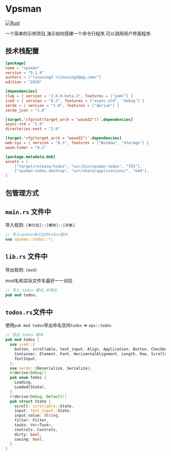 # Vpsman

[![Rust](https://github.com/linuxing3/rs-vpsman/actions/workflows/rust.yml/badge.svg)](https://github.com/linuxing3/rs-vpsman/actions/workflows/rust.yml)

一个简单的示例项目,演示如何搭建一个命令行程序,可以调用用户界面程序.

## 技术栈配置

```toml
[package]
name = "vpsman"
version = "0.1.0"
authors = ["linuxing3 <linuxing3@qq.com>"]
edition = "2018"

[dependencies]
clap = { version = "3.0.0-beta.2", features = ["yaml"] }
iced = { version = "0.2", features = ["async-std", "debug"] }
serde = { version = "1.0", features = ["derive"] }
serde_json = "1.0"

[target.'cfg(not(target_arch = "wasm32"))'.dependencies]
async-std = "1.0"
directories-next = "2.0"

[target.'cfg(target_arch = "wasm32")'.dependencies]
web-sys = { version = "0.3", features = ["Window", "Storage"] }
wasm-timer = "0.2"

[package.metadata.deb]
assets = [
    ["target/release/todos", "usr/bin/vpsman-todos", "755"],
    ["vpsman-todos.desktop", "usr/share/applications/", "644"],
]
```

## 包管理方式

## `main.rs` 文件中

导入规则: `[单元包]::[模块]::[对象]`

```rs
// 导入vpsman单元包的todos模块
use vpsman::todos::*;
```

## `lib.rs` 文件中

导出规则: `[mod]`

mod名和实际文件名最好一一对应

```rs
// 导入 todos 模块,并导出
pub mod todos; 
```

## `todos.rs`文件中

使用`pub mod todos`导出命名空间`todos` => `vps::todos`

```rs
// 导出 todos 模块
pub mod todos {
  use iced::{
    button, scrollable, text_input, Align, Application, Button, Checkbox, Column, Command,
    Container, Element, Font, HorizontalAlignment, Length, Row, Scrollable, Text,
    TextInput,
  };
  use serde::{Deserialize, Serialize};
  #[derive(Debug)]
  pub enum Todos {
    Loading,
    Loaded(State),
  }
  #[derive(Debug, Default)]
  pub struct State {
    scroll: scrollable::State,
    input: text_input::State,
    input_value: String,
    filter: Filter,
    tasks: Vec<Task>,
    controls: Controls,
    dirty: bool,
    saving: bool,
  }
}
```